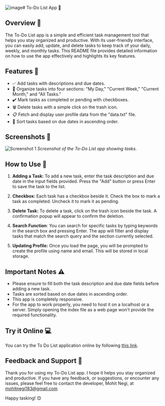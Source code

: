 ![image](https://github.com/user-attachments/assets/cff83a9e-d961-4978-9d49-3ecd4433274b)# To-Do List App 📝


## Overview 🌟

The To-Do List app is a simple and efficient task management tool that helps you stay organized and productive. With its user-friendly interface, you can easily add, update, and delete tasks to keep track of your daily, weekly, and monthly tasks. This README file provides detailed information on how to use the app effectively and highlights its key features.

## Features 🚀

- ✅ Add tasks with descriptions and due dates.
- 📅 Organize tasks into four sections: "My Day," "Current Week," "Current Month," and "All Tasks."
- ✔️ Mark tasks as completed or pending with checkboxes.
- 🗑️ Delete tasks with a simple click on the trash icon.
- 📋 Fetch and display user profile data from the "data.txt" file.
- 🔢 Sort tasks based on due dates in ascending order.

## Screenshots 📸

![Screenshot 1](![image](https://github.com/user-attachments/assets/e3948429-4de1-45a9-9279-a32c244affda)
)
*Screenshot of the To-Do List app showing tasks.*

## How to Use 📖

1. **Adding a Task:** To add a new task, enter the task description and due date in the input fields provided. Press the "Add" button or press Enter to save the task to the list.

2. **Checkbox:** Each task has a checkbox beside it. Check the box to mark a task as completed. Uncheck it to mark it as pending.

3. **Delete Task:** To delete a task, click on the trash icon beside the task. A confirmation popup will appear to confirm the deletion.

4. **Search Function**: You can search for specific tasks by typing keywords in the search box and pressing Enter. The app will filter and display tasks that match the search query and the section currently selected.

5. **Updating Profile:** Once you load the page, you will be prompted to create the profile using name and email. This will be stored in local storage.

## Important Notes ⚠️


- Please ensure to fill both the task description and due date fields before adding a new task.
- Tasks are sorted based on due dates in ascending order.
- This app is completely responsive.
- For the app to work properly, you need to host it on a localhost or a server. Simply opening the index file as a web page won't provide the required functionality.


## Try it Online 💻

You can try the To Do List application online by following [this link](https://voy1-todolist.netlify.app/).


## Feedback and Support 💌

Thank you for using my To-Do List app. I hope it helps you stay organized and productive. If you have any feedback, or suggestions, or encounter any issues, please feel free to contact the developer, Mohit Negi, at mohitnegi183@gmail.com

Happy tasking! 😊

